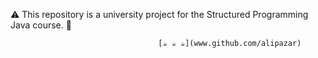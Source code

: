 


:warning: This repository is a university project for the Structured Programming Java course. :school:	

                                     [☕ ☕ ☕](www.github.com/alipazar)
